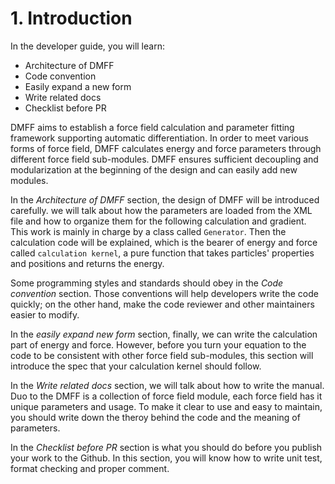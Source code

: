 # 1. Introduction

In the developer guide, you will learn:
    
+ Architecture of DMFF
+ Code convention
+ Easily expand a new form
+ Write related docs
+ Checklist before PR

DMFF aims to establish a force field calculation and parameter fitting framework supporting automatic differentiation. In order to meet various forms of force field, DMFF calculates energy and force parameters through different force field sub-modules. DMFF ensures sufficient decoupling and modularization at the beginning of the design and can easily add new modules. 

In the *Architecture of DMFF* section, the design of DMFF will be introduced carefully. we will talk about how the parameters are loaded from the XML file and how to organize them for the following calculation and gradient. This work is mainly in charge by a class called `Generator`. Then the calculation code will be explained, which is the bearer of energy and force called `calculation kernel`, a pure function that takes particles' properties and positions and returns the energy. 

Some programming styles and standards should obey in the *Code convention* section. Those conventions will help developers write the code quickly; on the other hand, make the code reviewer and other maintainers easier to modify.

In the *easily expand new form* section, finally, we can write the calculation part of energy and force. However, before you turn your equation to the code to be consistent with other force field sub-modules, this section will introduce the spec that your calculation kernel should follow.

In the *Write related docs* section, we will talk about how to write the manual. Duo to the DMFF is a collection of force field module, each force field has it unique parameters and usage. To make it clear to use and easy to maintain, you should write down the theroy behind the code and the meaning of parameters. 

In the *Checklist before PR* section is what you should do before you publish your work to the Github. In this section, you will know how to write unit test, format checking and proper comment.
